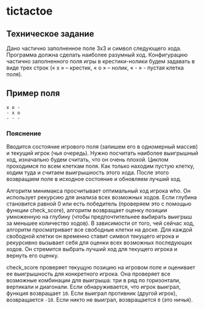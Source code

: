 # tictactoe

## Техническое задание
Дано частично заполненное поле 3х3 и символ следующего хода.
Программа должна сделать наиболее разумный ход.
Конфигурацию частично заполненного поля игры в крестики-нолики будем задавать в виде трех строк (« x » – крестик, « o » – нолик, « - » -  пустая клетка поля).
## Пример поля
```
x o -
- x o
- - -
```





### Пояснение
Вводится состояние игрового поля (запишем его в одномерный массив) и текущий игрок (чья очередь).
Нужно посчитать наиболее выигрышный ход, изначально будем считать, что он очень плохой.
Циклом проходимся по всем клеткам поля. Как только находим пустую клетку, ходим туда и считаем выигрышность этого хода. После этого возвращаем поле в исходное состояние и обновляем лучший ход.


Алгоритм минимакса просчитывает оптимальный ход игрока who. Он использует рекурсию для анализа всех возможных ходов.
Если глубина становится равной 0 или есть победитель (проверяем это с помощью функции check_score), алгоритм возвращает оценку позиции умноженную на глубину (чтобы предпочтительнее выбирать выигрыш за меньшее количество ходов).
В зависимости от того, чей сейчас ход, алгоритм просматривает все свободные клетки на доске. Для каждой свободной клетки он временно ставит символ текущего игрока и рекурсивно вызывает себя для оценки всех возможных последующих ходов.
Он стремится выбрать лучший ход для текущего игрока и вернуть его оценку.


check_score проверяет текущую позицию на игровом поле и оценивает ее выигрышность для конкретного игрока. Она проверяет все возможные комбинации для выигрыша: три в ряд по горизонтали, вертикали и диагонали. 
Если обнаруживается, что игрок  выиграл, функция возвращает `10`. Если выиграл противник (другой игрок), возвращается `-10`. Если никто не выиграл, возвращается `0` (это ничья).
